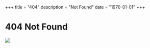 +++
title = "404"
description = "Not Found"
date = "1970-01-01"
+++

# 404 Not Found

![](/img/k.jpg)
